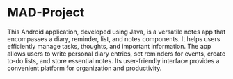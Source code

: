 # MAD-Project

This Android application, developed using Java, is a versatile notes app that encompasses a diary, reminder, list, and notes components. It helps users efficiently manage tasks, thoughts, and important information. The app allows users to write personal diary entries, set reminders for events, create to-do lists, and store essential notes. Its user-friendly interface provides a convenient platform for organization and productivity.
